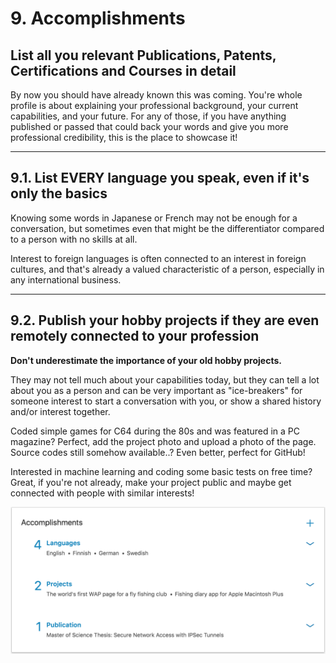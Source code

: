# 9. Accomplishments

## List all you relevant Publications, Patents, Certifications and Courses in detail

By now you should have already known this was coming. You're whole profile is about explaining your professional background, your current capabilities, and your future. For any of those, if you have anything published or passed that could back your words and give you more professional credibility, this is the place to showcase it!

---

## 9.1. List EVERY language you speak, even if it's only the basics 

Knowing some words in Japanese or French may not be enough for a conversation, but sometimes even that might be the differentiator compared to a person with no skills at all.

Interest to foreign languages is often connected to an interest in foreign cultures, and that's already a valued characteristic of a person, especially in any international business.

---

## 9.2. Publish your hobby projects if they are even remotely connected to your profession

**Don't underestimate the importance of your old hobby projects.**

They may not tell much about your capabilities today, but they can tell a lot about you as a person and can be very important as "ice-breakers" for someone interest to start a conversation with you, or show a shared history and/or interest together.

Coded simple games for C64 during the 80s and was featured in a PC magazine? Perfect, add the project photo and upload a photo of the page. Source codes still somehow available..? Even better, perfect for GitHub!

Interested in machine learning and coding some basic tests on free time? Great, if you're not already, make your project public and maybe get connected with people with similar interests!

![accomplishments](pics/accomplishments.png)
